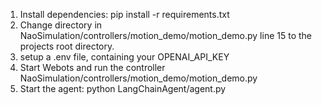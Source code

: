 1. Install dependencies: pip install -r requirements.txt
2. Change directory in NaoSimulation/controllers/motion_demo/motion_demo.py line 15 to the projects root directory.
3. setup a .env file, containing your OPENAI_API_KEY
4. Start Webots and run the controller NaoSimulation/controllers/motion_demo/motion_demo.py
5. Start the agent: python LangChainAgent/agent.py
